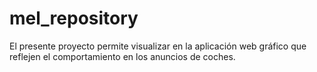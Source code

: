 # mel_repository
El presente proyecto permite visualizar en la aplicación web gráfico que reflejen el comportamiento en los anuncios de coches.
